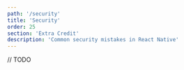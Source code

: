 ```yaml
---
path: '/security'
title: 'Security'
order: 25
section: 'Extra Credit'
description: 'Common security mistakes in React Native'
---
```


// TODO